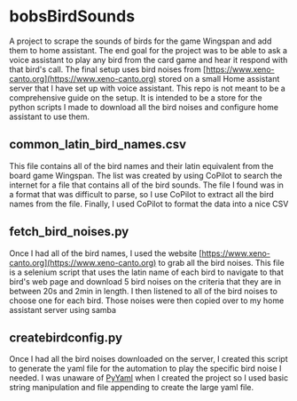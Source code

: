 # bobsBirdSounds
A project to scrape the sounds of birds for the game Wingspan and add them to home assistant. The end goal for the project was to be able to ask a voice assistant to play any bird from the card game and hear it respond with that bird's call. The final setup uses bird noises from [https://www.xeno-canto.org](https://www.xeno-canto.org) stored on a small Home assistant server that I have set up with voice assistant.
This repo is not meant to be a comprehensive guide on the setup. It is intended to be a store for the python scripts I made to download all the bird noises and configure home assistant to use them.
## common_latin_bird_names.csv
This file contains all of the bird names and their latin equivalent from the board game Wingspan. The list was created by using CoPilot to search the internet for a file that contains all of the bird sounds. The file I found was in a format that was difficult to parse, so I use CoPilot to extract all the bird names from the file. Finally, I used CoPilot to format the data into a nice CSV
## fetch_bird_noises.py
Once I had all of the bird names, I used the website [https://www.xeno-canto.org](https://www.xeno-canto.org) to grab all the bird noises. This file is a selenium script that uses the latin name of each bird to navigate to that bird's web page and download 5 bird noises on the criteria that they are in between 20s and 2min in length. I then listened to all of the bird noises to choose one for each bird. Those noises were then copied over to my home assistant server using samba
## createbirdconfig.py
Once I had all the bird noises downloaded on the server, I created this script to generate the yaml file for the automation to play the specific bird noise I needed. I was unaware of [PyYaml](https://pypi.org/project/PyYAML/) when I created the project so I used basic string manipulation and file appending to create the large yaml file. 